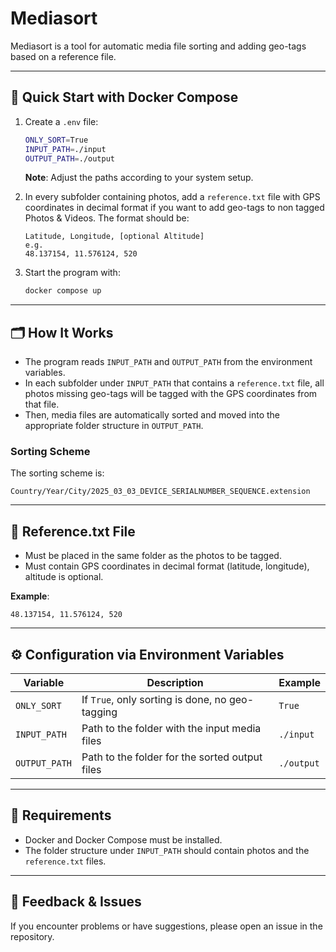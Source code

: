 
# Mediasort

Mediasort is a tool for automatic media file sorting and adding geo-tags based on a reference file.

---

## 🚀 Quick Start with Docker Compose

1. Create a `.env` file:

    ```bash
    ONLY_SORT=True
    INPUT_PATH=./input
    OUTPUT_PATH=./output
    ```

    **Note**: Adjust the paths according to your system setup.

2. In every subfolder containing photos, add a `reference.txt` file with GPS coordinates in decimal format if you want to add geo-tags to non tagged Photos & Videos. The format should be:

    ```
    Latitude, Longitude, [optional Altitude]
    e.g.
    48.137154, 11.576124, 520
    ```

3. Start the program with:

    ```bash
    docker compose up
    ```

---

## 🗂️ How It Works

- The program reads `INPUT_PATH` and `OUTPUT_PATH` from the environment variables.
- In each subfolder under `INPUT_PATH` that contains a `reference.txt` file, all photos missing geo-tags will be tagged with the GPS coordinates from that file.
- Then, media files are automatically sorted and moved into the appropriate folder structure in `OUTPUT_PATH`.

### Sorting Scheme

The sorting scheme is:

```
Country/Year/City/2025_03_03_DEVICE_SERIALNUMBER_SEQUENCE.extension
```

---

## 📁 Reference.txt File

- Must be placed in the same folder as the photos to be tagged.
- Must contain GPS coordinates in decimal format (latitude, longitude), altitude is optional.

**Example**:

```
48.137154, 11.576124, 520
```

---

## ⚙️ Configuration via Environment Variables

| Variable     | Description                                      | Example     |
|--------------|--------------------------------------------------|-------------|
| `ONLY_SORT`  | If `True`, only sorting is done, no geo-tagging  | `True`      |
| `INPUT_PATH` | Path to the folder with the input media files    | `./input`   |
| `OUTPUT_PATH`| Path to the folder for the sorted output files   | `./output`  |

---

## 🔧 Requirements

- Docker and Docker Compose must be installed.
- The folder structure under `INPUT_PATH` should contain photos and the `reference.txt` files.

---

## 📝 Feedback & Issues

If you encounter problems or have suggestions, please open an issue in the repository.
```
